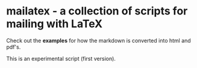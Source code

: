 # mailatex - a collection of scripts for mailing with LaTeX

Check out the **examples** for how the markdown is converted into html and pdf's.

This is an experimental script (first version).
